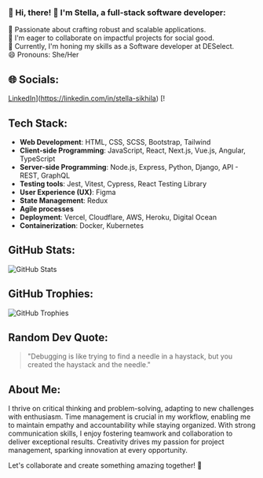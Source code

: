 ### 💫 Hi, there! 👋 I'm Stella, a full-stack software developer:

🔭 Passionate about crafting robust and scalable applications.<br>
👯 I'm eager to collaborate on impactful projects for social good.<br>
🌱 Currently, I'm honing my skills as a Software developer at DESelect.<br>
😄 Pronouns: She/Her

## 🌐 Socials:
[LinkedIn](https://img.shields.io/badge/LinkedIn-%230077B5.svg?logo=linkedin&logoColor=white)](https://linkedin.com/in/stella-sikhila) [!

## Tech Stack:
- **Web Development**: HTML, CSS, SCSS, Bootstrap, Tailwind
- **Client-side Programming**: JavaScript, React, Next.js, Vue.js, Angular, TypeScript
- **Server-side Programming**: Node.js, Express, Python, Django, API - REST, GraphQL
- **Testing tools**: Jest, Vitest, Cypress, React Testing Library
- **User Experience (UX)**: Figma
- **State Management**: Redux
- **Agile processes**
- **Deployment**: Vercel, Cloudflare, AWS, Heroku, Digital Ocean
- **Containerization**: Docker, Kubernetes

## GitHub Stats:
![GitHub Stats](https://github-readme-stats.vercel.app/api?username=stellavin&show_icons=true&theme=dark)

## GitHub Trophies:
![GitHub Trophies](https://github-profile-trophy.vercel.app/?username=stellavin)

## Random Dev Quote:
> "Debugging is like trying to find a needle in a haystack, but you created the haystack and the needle."

## About Me:
I thrive on critical thinking and problem-solving, adapting to new challenges with enthusiasm. Time management is crucial in my workflow, enabling me to maintain empathy and accountability while staying organized. With strong communication skills, I enjoy fostering teamwork and collaboration to deliver exceptional results. Creativity drives my passion for project management, sparking innovation at every opportunity.

Let's collaborate and create something amazing together! 🚀
